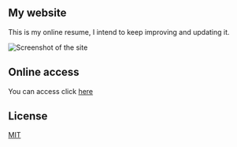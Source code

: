 ## My website
This is my online resume, I intend to keep improving and updating it.

![Screenshot of the site](https://raw.githubusercontent.com/iammateus/iammateus/readme/assets/img/screenshot.png)


## Online access
You can access click [here](https://mateus.art.br/)

## License

[MIT](https://github.com/iammateus/iammateus/blob/master/LICENSE)
